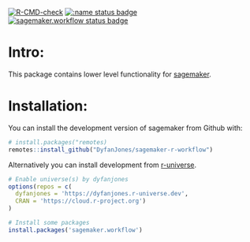 <!-- badges: start -->
[![R-CMD-check](https://github.com/DyfanJones/sagemaker-r-workflow/workflows/R-CMD-check/badge.svg)](https://github.com/DyfanJones/sagemaker-r-workflow/actions)
[![:name status badge](https://dyfanjones.r-universe.dev/badges/:name)](https://dyfanjones.r-universe.dev)
[![sagemaker.workflow status badge](https://dyfanjones.r-universe.dev/badges/sagemaker.workflow)](https://dyfanjones.r-universe.dev)
<!-- badges: end -->

# Intro:

This package contains lower level functionality for [sagemaker](https://github.com/DyfanJones/sagemaker-r-sdk).

# Installation:

You can install the development version of sagemaker from Github with:
```r
# install.packages("remotes)
remotes::install_github("DyfanJones/sagemaker-r-workflow")
```

Alternatively you can install development from [r-universe](https://dyfanjones.r-universe.dev/ui#builds).
```r
# Enable universe(s) by dyfanjones
options(repos = c(
  dyfanjones = 'https://dyfanjones.r-universe.dev',
  CRAN = 'https://cloud.r-project.org')
)

# Install some packages
install.packages('sagemaker.workflow')
```
